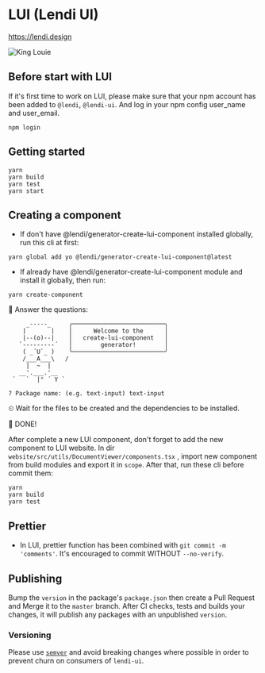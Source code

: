 # LUI (Lendi UI)

https://lendi.design

![King Louie](https://vignette.wikia.nocookie.net/ryans-funny-parts/images/7/71/King-louie.jpg/revision/latest?cb=20160613001549)

## Before start with LUI

If it's first time to work on LUI, please make sure that your npm account has been added to `@lendi`, `@lendi-ui`. And log in your npm config user_name and user_email.

```
npm login
```

## Getting started

```
yarn
yarn build
yarn test
yarn start
```

## Creating a component

- If don't have @lendi/generator-create-lui-component installed globally, run this cli at first:

```
yarn global add yo @lendi/generator-create-lui-component@latest
```

- If already have @lendi/generator-create-lui-component module and install it globally, then run:

```
yarn create-component
```

💬 Answer the questions:

```
     _-----_     ╭──────────────────────────╮
    |       |    │      Welcome to the      │
    |--(o)--|    │   create-lui-component   │
   `---------´   │        generator!        │
    ( _´U`_ )    ╰──────────────────────────╯
    /___A___\   /
     |  ~  |
   __'.___.'__
 ´   `  |° ´ Y `

? Package name: (e.g. text-input) text-input
```

⏲ Wait for the files to be created and the dependencies to be installed.

🎉 DONE!

After complete a new LUI component, don't forget to add the new component to LUI website. In dir `website/src/utils/DocumentViewer/components.tsx` , import new component from build modules and export it in `scope`. After that, run these cli before commit them:

```
yarn
yarn build
yarn test
```

## Prettier

- In LUI, prettier function has been combined with `git commit -m 'comments'`. It's encouraged to commit WITHOUT `--no-verify`.

## Publishing

Bump the `version` in the package's `package.json` then create a Pull Request and Merge it to the `master` branch. After CI checks, tests and builds your changes, it will publish any packages with an unpublished `version`.

### Versioning

Please use [`semver`](https://semver.org/) and avoid breaking changes where possible in order to prevent churn on consumers of `lendi-ui`.
